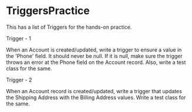 # TriggersPractice
This has a list of Triggers for the hands-on practice.

Trigger - 1

When an Account is created/updated, write a trigger to ensure a value in the 'Phone' field. It should never be null. If it is null, make sure the trigger throws an error at the Phone field on the Account record. Also, write a test class for the same.


Trigger - 2

When an Account record is created/updated, write a trigger that updates the Shipping Address with the Billing Address values. Write a test class for the same.
